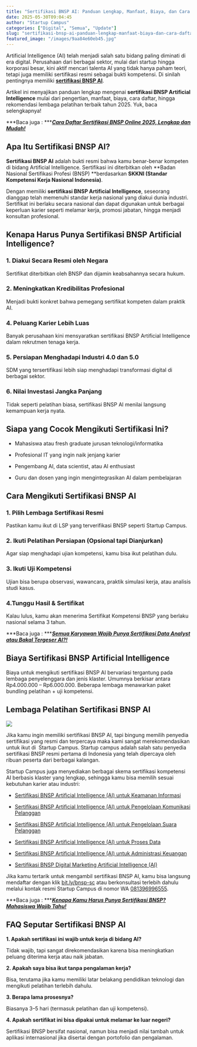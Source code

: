 ```yaml
---
title: "Sertifikasi BNSP AI: Panduan Lengkap, Manfaat, Biaya, dan Cara Daftar Terbaru 2025"
date: 2025-05-30T09:04:45
author: "Startup Campus"
categories: ["Digital", "Semua", "Update"]
slug: "sertifikasi-bnsp-ai-panduan-lengkap-manfaat-biaya-dan-cara-daftar-terbaru-2025"
featured_image: "/images/9aa84e60eb45.jpg"
---
```


Artificial Intelligence (AI) telah menjadi salah satu bidang paling diminati di era digital. Perusahaan dari berbagai sektor, mulai dari startup hingga korporasi besar, kini aktif mencari talenta AI yang tidak hanya paham teori, tetapi juga memiliki sertifikasi resmi sebagai bukti kompetensi. Di sinilah pentingnya memiliki [**sertifikasi BNSP AI**](https://www.startupcampus.id/sertifikasi/bnsp?track=artificial-intelligence).

Artikel ini menyajikan panduan lengkap mengenai **sertifikasi BNSP Artificial Intelligence** mulai dari pengertian, manfaat, biaya, cara daftar, hingga rekomendasi lembaga pelatihan terbaik tahun 2025. Yuk, baca selengkapnya!

***Baca juga : ***[***Cara Daftar Sertifikasi BNSP Online 2025, Lengkap dan Mudah!***](https://www.startupcampus.id/blog/cara-daftar-sertifikasi-bnsp-online-2025-lengkap-dan-mudah/)

## **Apa Itu Sertifikasi BNSP AI?**

**Sertifikasi BNSP AI** adalah bukti resmi bahwa kamu benar-benar kompeten di bidang Artificial Intelligence. Sertifikasi ini diterbitkan oleh **Badan Nasional Sertifikasi Profesi (BNSP) **berdasarkan **SKKNI (Standar Kompetensi Kerja Nasional Indonesia)**.

Dengan memiliki **sertifikasi BNSP Artificial Intelligence**, seseorang dianggap telah memenuhi standar kerja nasional yang diakui dunia industri. Sertifikat ini berlaku secara nasional dan dapat digunakan untuk berbagai keperluan karier seperti melamar kerja, promosi jabatan, hingga menjadi konsultan profesional.

## **Kenapa Harus Punya Sertifikasi BNSP Artificial Intelligence?**

### **1. Diakui Secara Resmi oleh Negara**

Sertifikat diterbitkan oleh BNSP dan dijamin keabsahannya secara hukum.

### **2. Meningkatkan Kredibilitas Profesional**

Menjadi bukti konkret bahwa pemegang sertifikat kompeten dalam praktik AI.

### **4. Peluang Karier Lebih Luas**

Banyak perusahaan kini mensyaratkan sertifikasi BNSP Artificial Intelligence dalam rekrutmen tenaga kerja.

### **5. Persiapan Menghadapi Industri 4.0 dan 5.0**

SDM yang tersertifikasi lebih siap menghadapi transformasi digital di berbagai sektor.

### **6. Nilai Investasi Jangka Panjang**

Tidak seperti pelatihan biasa, sertifikasi BNSP AI menilai langsung kemampuan kerja nyata.

## **Siapa yang Cocok Mengikuti Sertifikasi Ini?**

- Mahasiswa atau fresh graduate jurusan teknologi/informatika

- Profesional IT yang ingin naik jenjang karier

- Pengembang AI, data scientist, atau AI enthusiast

- Guru dan dosen yang ingin mengintegrasikan AI dalam pembelajaran

## **Cara Mengikuti Sertifikasi BNSP AI**

### **1. Pilih Lembaga Sertifikasi Resmi**

Pastikan kamu ikut di LSP yang terverifikasi BNSP seperti Startup Campus.

### **2. Ikuti Pelatihan Persiapan (Opsional tapi Dianjurkan)**

Agar siap menghadapi ujian kompetensi, kamu bisa ikut pelatihan dulu.

### **3. Ikuti Uji Kompetensi**

Ujian bisa berupa observasi, wawancara, praktik simulasi kerja, atau analisis studi kasus.

### **4.Tunggu Hasil & Sertifikat**

Kalau lulus, kamu akan menerima Sertifikat Kompetensi BNSP yang berlaku nasional selama 3 tahun.

***Baca juga : ***[***Semua Karyawan Wajib Punya Sertifikasi Data Analyst atau Bakal Tergeser AI?!***](https://www.startupcampus.id/blog/semua-karyawan-wajib-punya-sertifikasi-data-analyst-atau-bakal-tergeser-ai/)

## **Biaya Sertifikasi BNSP Artificial Intelligence**

Biaya untuk mengikuti sertifikasi BNSP AI bervariasi tergantung pada lembaga penyelenggara dan jenis klaster. Umumnya berkisar antara Rp4.000.000 – Rp6.000.000. Beberapa lembaga menawarkan paket bundling pelatihan + uji kompetensi.

## **Lembaga Pelatihan Sertifikasi BNSP AI**

![](https://lh7-rt.googleusercontent.com/docsz/AD_4nXfVA_ft4h1h8uVeUhXNo_QtD8hWCjonBw_Di-nX8TQu55JktzLGXLULdfnYi0xthi-S4Rb62Am17kttJ4xw0U7wBScOSjwPiV4AJt1duJlLfQR5hgzFnOvUvheLtFSOWVdQUt3u0A?key=_vhJXDrW0DMslxn1o_hBdw)

Jika kamu ingin memiliki sertifikasi BNSP AI, tapi bingung memilih penyedia sertifikasi yang resmi dan terpercaya maka kami sangat merekomendasikan untuk ikut di  Startup Campus. Startup campus adalah salah satu penyedia sertifikasi BNSP resmi pertama di Indonesia yang telah dipercaya oleh ribuan peserta dari berbagai kalangan.  

Startup Campus juga menyediakan berbagai skema sertifikasi kompetensi AI berbasis klaster yang lengkap, sehingga kamu bisa memilih sesuai kebutuhan karier atau industri:

- [Sertifikasi BNSP Artificial Intelligence (AI) untuk Keamanan Informasi](https://www.startupcampus.id/sertifikasi/bnsp-ai-keamanan-informasi)

- [Sertifikasi BNSP Artificial Intelligence (AI) untuk Pengelolaan Komunikasi Pelanggan](https://www.startupcampus.id/sertifikasi/bnsp-ai-komunikasi-pelanggan)

- [Sertifikasi BNSP Artificial Intelligence (AI) untuk Pengelolaan Suara Pelanggan](https://www.startupcampus.id/sertifikasi/bnsp-ai-suara-pelanggan)

- [Sertifikasi BNSP Artificial Intelligence (AI) untuk Proses Data](https://www.startupcampus.id/sertifikasi/bnsp-ai-proses-data)

- [Sertifikasi BNSP Artificial Intelligence (AI) untuk Administrasi Keuangan](https://www.startupcampus.id/sertifikasi/bnsp-ai-administrasi-keuangan)

- [Sertifikasi BNSP Digital Marketing Artificial Intelligence (AI)](https://www.startupcampus.id/sertifikasi/bnsp-digital-marketing-ai)

Jika kamu tertarik untuk mengambil sertifikasi BNSP AI, kamu bisa langsung mendaftar dengan klik [bit.ly/bnsp-sc](https://www.startupcampus.id/sertifikasi/bnsp) atau berkonsultasi terlebih dahulu melalui kontak resmi Startup Campus di nomor WA [081396996555](https://api.whatsapp.com/send?phone=6281396996555&text=Halo%2C+saya+ingin+mengetahui+program+Startup+Campus).

***Baca juga : ***[***Kenapa Kamu Harus Punya Sertifikasi BNSP? Mahasiswa Wajib Tahu!***](https://www.startupcampus.id/blog/kenapa-sertifikasi-bnsp-wajib-kamu-punya-mahasiswa-wajib-baca/)

## **FAQ Seputar Sertifikasi BNSP AI**

**1. Apakah sertifikasi ini wajib untuk kerja di bidang AI?**

Tidak wajib, tapi sangat direkomendasikan karena bisa meningkatkan peluang diterima kerja atau naik jabatan.

**2. Apakah saya bisa ikut tanpa pengalaman kerja?**

Bisa, terutama jika kamu memiliki latar belakang pendidikan teknologi dan mengikuti pelatihan terlebih dahulu.

**3. Berapa lama prosesnya?**

Biasanya 3–5 hari (termasuk pelatihan dan uji kompetensi).

**4. Apakah sertifikat ini bisa dipakai untuk melamar ke luar negeri?**

Sertifikasi BNSP bersifat nasional, namun bisa menjadi nilai tambah untuk aplikasi internasional jika disertai dengan portofolio dan pengalaman.
